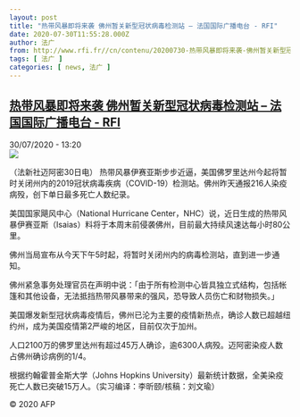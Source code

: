 ```yaml
---
layout: post
title: "热带风暴即将来袭 佛州暂关新型冠状病毒检测站 – 法国国际广播电台 - RFI"
date: 2020-07-30T11:55:28.000Z
author: 法广
from: http://www.rfi.fr//cn/contenu/20200730-热带风暴即将来袭-佛州暂关新型冠状病毒检测站
tags: [ 法广 ]
categories: [ news, 法广 ]
---
```

<!--1596110128000-->
[热带风暴即将来袭 佛州暂关新型冠状病毒检测站 – 法国国际广播电台 - RFI](http://www.rfi.fr//cn/contenu/20200730-%E7%83%AD%E5%B8%A6%E9%A3%8E%E6%9A%B4%E5%8D%B3%E5%B0%86%E6%9D%A5%E8%A2%AD-%E4%BD%9B%E5%B7%9E%E6%9A%82%E5%85%B3%E6%96%B0%E5%9E%8B%E5%86%A0%E7%8A%B6%E7%97%85%E6%AF%92%E6%A3%80%E6%B5%8B%E7%AB%99)
------

<div>
<div>30/07/2020 - 13:20</div><img src="https://s.rfi.fr/media/display/946b6c08-d259-11ea-8ca7-005056bf87d6/w:310/p:16x9/int0013b.200730192006.jpg"><div class="t-content__body u-clearfix"><div class="m-interstitial"></div><p>（法新社迈阿密30日电）    热带风暴伊赛亚斯步步近逼，美国佛罗里达州今起将暂时关闭州内的2019冠状病毒疾病（COVID-19）检测站。佛州昨天通报216人染疫病殁，创下单日最多死亡人数纪录。</p><p>    美国国家飓风中心（National Hurricane Center，NHC）说，近日生成的热带风暴伊赛亚斯（Isaias）料将于本周末前侵袭佛州，目前最大持续风速达每小时80公里。</p><p>    佛州当局宣布从今天下午5时起，将暂时关闭州内的病毒检测站，直到进一步通知。</p><p>    佛州紧急事务处理官员在声明中说：「由于所有检测中心皆具独立式结构，包括帐篷和其他设备，无法抵挡热带风暴带来的强风，恐导致人员伤亡和财物损失。」</p><p>    美国爆发新型冠状病毒疫情后，佛州已沦为主要的疫情新热点，确诊人数已超越纽约州，成为美国疫情第2严峻的地区，目前仅次于加州。</p><p>    人口2100万的佛罗里达州有超过45万人确诊，逾6300人病殁。迈阿密染疫人数占佛州确诊病例的1/4。</p><p>    根据约翰霍普金斯大学（Johns Hopkins University）最新统计数据，全美染疫死亡人数已突破15万人。（实习编译：李昕颐/核稿：刘文瑜）</p><p class="t-copyright">© 2020 AFP</p>        </div>
</div>
